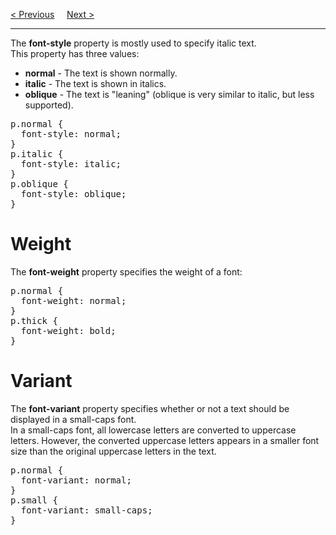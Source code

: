 <a href="/CSS/Fonts/Fallback.md">&lt; Previous</a>
&nbsp;&nbsp;&nbsp;
<a href="/CSS/Fonts/Size.md">Next &gt;</a>
<hr>
The <b>font-style</b> property is mostly used to specify italic text.
<br>
This property has three values:
<ul>
  <li><b>normal</b> - The text is shown normally.</li>
  <li><b>italic</b> - The text is shown in italics.</li>
  <li><b>oblique</b> - The text is "leaning" (oblique is very similar to italic, but less supported).</li>
</ul>
<pre>
p.normal {
  font-style: normal;
}
p.italic {
  font-style: italic;
}
p.oblique {
  font-style: oblique;
}
</pre>
<h1>Weight</h1>
The <b>font-weight</b> property specifies the weight of a font:
<pre>
p.normal {
  font-weight: normal;
}
p.thick {
  font-weight: bold;
}
</pre>
<h1>Variant</h1>
The <b>font-variant</b> property specifies whether or not a text should be displayed in a small-caps font.
<br>
In a small-caps font, all lowercase letters are converted to uppercase letters. However, the converted uppercase letters appears in a smaller font size than the original uppercase letters in the text.
<pre>
p.normal {
  font-variant: normal;
}
p.small {
  font-variant: small-caps;
}
</pre>
